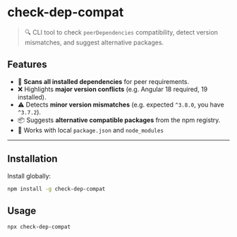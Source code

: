 # check-dep-compat

> 🔍 CLI tool to check `peerDependencies` compatibility, detect version mismatches, and suggest alternative packages.

## Features

- 🔎 **Scans all installed dependencies** for peer requirements.
- ❌ Highlights **major version conflicts** (e.g. Angular 18 required, 19 installed).
- ⚠️ Detects **minor version mismatches** (e.g. expected `^3.8.0`, you have `^3.7.2`).
- 📦 Suggests **alternative compatible packages** from the npm registry.
- 📁 Works with local `package.json` and `node_modules`

---

## Installation

Install globally:

```bash
npm install -g check-dep-compat
```

## Usage

```bash
npx check-dep-compat
```
